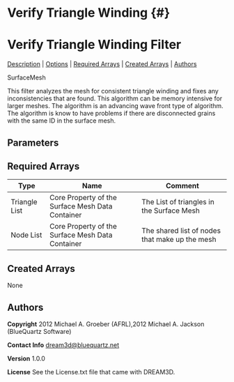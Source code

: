 
Verify Triangle Winding {#}
======
<h1 class="pHeading1">Verify Triangle Winding Filter</h1>
<p class="pCellBody">
<a href="../SurfaceMeshFilters/VerifyTriangleWinding.html#wp2">Description</a>
| <a href="../SurfaceMeshFilters/VerifyTriangleWinding.html#wp3">Options</a>
| <a href="../SurfaceMeshFilters/VerifyTriangleWinding.html#wp4">Required Arrays</a>
| <a href="../SurfaceMeshFilters/VerifyTriangleWinding.html#wp5">Created Arrays</a>
| <a href="../SurfaceMeshFilters/VerifyTriangleWinding.html#wp1">Authors</a> 

SurfaceMesh


 This filter analyzes the mesh for consistent triangle winding and fixes any inconsistencies that are found. This algorithm
 can be memory intensive for larger meshes. The algorithm is an advancing wave front type of algorithm. The algorithm is know to have
 problems if there are disconnected grains with the same ID in the surface mesh.


## Parameters ##
## Required Arrays ##

| Type | Name | Comment |
|------|------|---------|
| Triangle List | Core Property of the Surface Mesh Data Container | The List of triangles in the Surface Mesh |
| Node List | Core Property of the Surface Mesh Data Container | The shared list of nodes that make up the mesh |

## Created Arrays ##
None



## Authors ##

**Copyright** 2012 Michael A. Groeber (AFRL),2012 Michael A. Jackson (BlueQuartz Software)

**Contact Info** dream3d@bluequartz.net

**Version** 1.0.0

**License**  See the License.txt file that came with DREAM3D.



